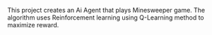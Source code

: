 This project creates an Ai Agent that plays Minesweeper game. The algorithm uses Reinforcement learning using Q-Learning method to maximize reward.
